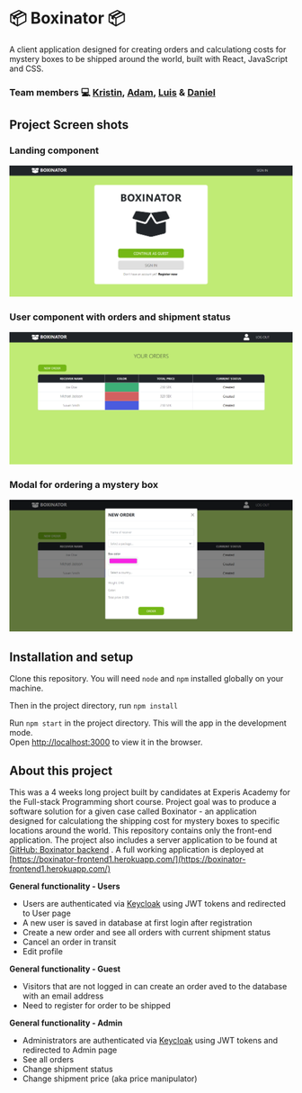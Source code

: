 # :package: Boxinator :package:

A client application designed for creating orders and calculationg costs for mystery boxes to be shipped around the world, built with React, JavaScript and CSS.

### Team members :computer: [Kristin](https://github.com/kikkipedia), [Adam](https://github.com/Adamjohansson123), [Luis](https://github.com/lfgn84) & [Daniel](https://github.com/Dandandumdum)

## Project Screen shots

### Landing component
![image](/resources/Start.png)

### User component with orders and shipment status
![image](/resources/UserHome.png)

### Modal for ordering a mystery box
![image](/resources/UserOrderModal.png)

## Installation and setup

Clone this repository. You will need `node` and `npm` installed globally on your machine. 

Then in the project directory, run `npm install`

Run `npm start` in the project directory. This will the app in the development mode.\
Open [http://localhost:3000](http://localhost:3000) to view it in the browser.

## About this project

This was a 4 weeks long project built by candidates at Experis Academy for the Full-stack Programming short course. Project goal was to produce a software solution for a given case called Boxinator - an application designed for calculationg the shipping cost for mystery boxes to specific locations around the world. This repository contains only the front-end application. The project also includes a server application to be found at [GitHub: Boxinator backend](https://github.com/kikkipedia/Boxinator-backend) . A full working application is deployed at [https://boxinator-frontend1.herokuapp.com/](https://boxinator-frontend1.herokuapp.com/)

**General functionality - Users**
- Users are authenticated via [Keycloak](https://www.keycloak.org/) using JWT tokens and redirected to User page
- A new user is saved in database at first login after registration
- Create a new order and see all orders with current shipment status
- Cancel an order in transit
- Edit profile

**General functionality - Guest**
- Visitors that are not logged in can create an order aved to the database with an email address
- Need to register for order to be shipped

**General functionality - Admin**
- Administrators are authenticated via [Keycloak](https://www.keycloak.org/) using JWT tokens and redirected to Admin page
- See all orders
- Change shipment status
- Change shipment price (aka price manipulator)
